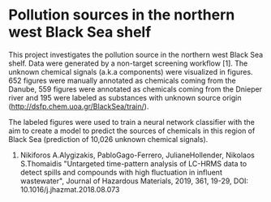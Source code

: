 # Pollution sources in the northern west Black Sea shelf

This project investigates the pollution source in the northern west Black Sea shelf. Data were generated by a non-target screening workflow [1]. The unknown chemical signals (a.k.a components) were visualized in figures. 652 figures were manually annotated as chemicals coming from the Danube, 559 figures were annotated as chemicals coming from the Dnieper river and 195 were labeled as substances with unknown source origin (http://dsfp.chem.uoa.gr/BlackSea/train/).

The labeled figures were used to train a neural network classifier with the aim to create a model to predict the sources of chemicals in this region of Black Sea (prediction of 10,026 unknown chemical signals). 

1. Nikiforos A.Alygizakis, PabloGago-Ferrero, JulianeHollender, Nikolaos S.Thomaidis "Untargeted time-pattern analysis of LC-HRMS data to detect spills and compounds with high fluctuation in influent wastewater", Journal of Hazardous Materials, 2019, 361, 19-29, DOI: 10.1016/j.jhazmat.2018.08.073

